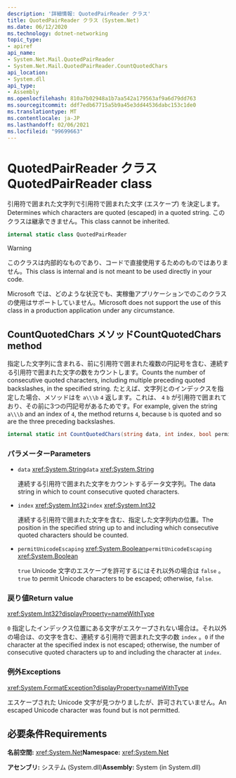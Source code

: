 ```yaml
---
description: '詳細情報: QuotedPairReader クラス'
title: QuotedPairReader クラス (System.Net)
ms.date: 06/12/2020
ms.technology: dotnet-networking
topic_type:
- apiref
api_name:
- System.Net.Mail.QuotedPairReader
- System.Net.Mail.QuotedPairReader.CountQuotedChars
api_location:
- System.dll
api_type:
- Assembly
ms.openlocfilehash: 810a7b02948a1b7aa542a179563af9a6d79dd763
ms.sourcegitcommit: ddf7edb67715a5b9a45e3dd44536dabc153c1de0
ms.translationtype: MT
ms.contentlocale: ja-JP
ms.lasthandoff: 02/06/2021
ms.locfileid: "99699663"
---
```

# <a name="quotedpairreader-class"></a><span data-ttu-id="cfda0-103">QuotedPairReader クラス</span><span class="sxs-lookup"><span data-stu-id="cfda0-103">QuotedPairReader class</span></span>

<span data-ttu-id="cfda0-104">引用符で囲まれた文字列で引用符で囲まれた文字 (エスケープ) を決定します。</span><span class="sxs-lookup"><span data-stu-id="cfda0-104">Determines which characters are quoted (escaped) in a quoted string.</span></span> <span data-ttu-id="cfda0-105">このクラスは継承できません。</span><span class="sxs-lookup"><span data-stu-id="cfda0-105">This class cannot be inherited.</span></span>

```csharp
internal static class QuotedPairReader
```

> [!WARNING]
> <span data-ttu-id="cfda0-106">このクラスは内部的なものであり、コードで直接使用するためのものではありません。</span><span class="sxs-lookup"><span data-stu-id="cfda0-106">This class is internal and is not meant to be used directly in your code.</span></span>
>
> <span data-ttu-id="cfda0-107">Microsoft では、どのような状況でも、実稼働アプリケーションでのこのクラスの使用はサポートしていません。</span><span class="sxs-lookup"><span data-stu-id="cfda0-107">Microsoft does not support the use of this class in a production application under any circumstance.</span></span>

## <a name="countquotedchars-method"></a><span data-ttu-id="cfda0-108">CountQuotedChars メソッド</span><span class="sxs-lookup"><span data-stu-id="cfda0-108">CountQuotedChars method</span></span>

<span data-ttu-id="cfda0-109">指定した文字列に含まれる、前に引用符で囲まれた複数の円記号を含む、連続する引用符で囲まれた文字の数をカウントします。</span><span class="sxs-lookup"><span data-stu-id="cfda0-109">Counts the number of consecutive quoted characters, including multiple preceding quoted backslashes, in the specified string.</span></span> <span data-ttu-id="cfda0-110">たとえば、文字列とのインデックスを指定した場合、メソッドはを `a\\\b` `4` 返します。これは、 `4` `b` が引用符で囲まれており、その前に3つの円記号があるためです。</span><span class="sxs-lookup"><span data-stu-id="cfda0-110">For example, given the string `a\\\b` and an index of `4`, the method returns `4`, because `b` is quoted and so are the three preceding backslashes.</span></span>

```csharp
internal static int CountQuotedChars(string data, int index, bool permitUnicodeEscaping)
```

### <a name="parameters"></a><span data-ttu-id="cfda0-111">パラメーター</span><span class="sxs-lookup"><span data-stu-id="cfda0-111">Parameters</span></span>

- <span data-ttu-id="cfda0-112">`data` <xref:System.String></span><span class="sxs-lookup"><span data-stu-id="cfda0-112">`data` <xref:System.String></span></span>

  <span data-ttu-id="cfda0-113">連続する引用符で囲まれた文字をカウントするデータ文字列。</span><span class="sxs-lookup"><span data-stu-id="cfda0-113">The data string in which to count consecutive quoted characters.</span></span>

- <span data-ttu-id="cfda0-114">`index` <xref:System.Int32></span><span class="sxs-lookup"><span data-stu-id="cfda0-114">`index` <xref:System.Int32></span></span>

  <span data-ttu-id="cfda0-115">連続する引用符で囲まれた文字を含む、指定した文字列内の位置。</span><span class="sxs-lookup"><span data-stu-id="cfda0-115">The position in the specified string up to and including which consecutive quoted characters should be counted.</span></span>

- <span data-ttu-id="cfda0-116">`permitUnicodeEscaping` <xref:System.Boolean></span><span class="sxs-lookup"><span data-stu-id="cfda0-116">`permitUnicodeEscaping` <xref:System.Boolean></span></span>

  <span data-ttu-id="cfda0-117">`true` Unicode 文字のエスケープを許可するにはそれ以外の場合は `false` 。</span><span class="sxs-lookup"><span data-stu-id="cfda0-117">`true` to permit Unicode characters to be escaped; otherwise, `false`.</span></span>

### <a name="return-value"></a><span data-ttu-id="cfda0-118">戻り値</span><span class="sxs-lookup"><span data-stu-id="cfda0-118">Return value</span></span>

<xref:System.Int32?displayProperty=nameWithType>

<span data-ttu-id="cfda0-119">`0` 指定したインデックス位置にある文字がエスケープされない場合は。それ以外の場合は、の文字を含む、連続する引用符で囲まれた文字の数 `index` 。</span><span class="sxs-lookup"><span data-stu-id="cfda0-119">`0` if the character at the specified index is not escaped; otherwise, the number of consecutive quoted characters up to and including the character at `index`.</span></span>

### <a name="exceptions"></a><span data-ttu-id="cfda0-120">例外</span><span class="sxs-lookup"><span data-stu-id="cfda0-120">Exceptions</span></span>

<xref:System.FormatException?displayProperty=nameWithType>

<span data-ttu-id="cfda0-121">エスケープされた Unicode 文字が見つかりましたが、許可されていません。</span><span class="sxs-lookup"><span data-stu-id="cfda0-121">An escaped Unicode character was found but is not permitted.</span></span>

## <a name="requirements"></a><span data-ttu-id="cfda0-122">必要条件</span><span class="sxs-lookup"><span data-stu-id="cfda0-122">Requirements</span></span>

<span data-ttu-id="cfda0-123">**名前空間:** <xref:System.Net></span><span class="sxs-lookup"><span data-stu-id="cfda0-123">**Namespace:** <xref:System.Net></span></span>

<span data-ttu-id="cfda0-124">**アセンブリ:** システム (System.dll)</span><span class="sxs-lookup"><span data-stu-id="cfda0-124">**Assembly:** System (in System.dll)</span></span>

